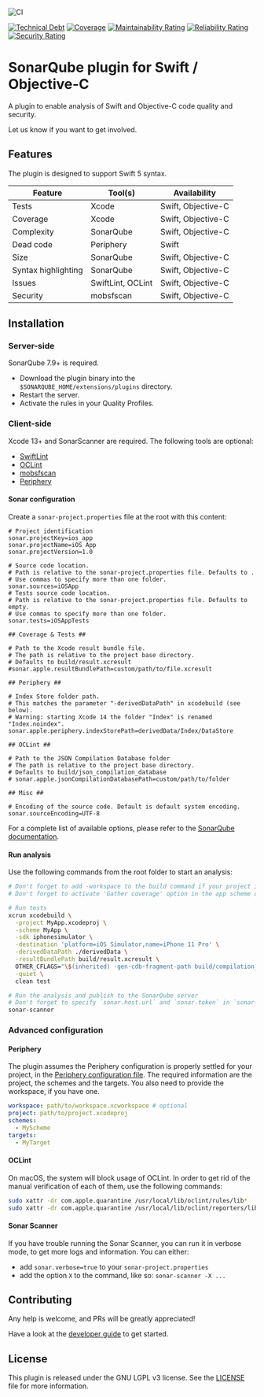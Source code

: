 
![CI](https://github.com/insideapp-oss/sonar-flutter/workflows/CI/badge.svg)

[![Technical Debt](https://sonarcloud.io/api/project_badges/measure?project=insideapp-oss_sonar-apple&metric=sqale_index)](https://sonarcloud.io/summary/new_code?id=insideapp-oss_sonar-apple)
[![Coverage](https://sonarcloud.io/api/project_badges/measure?project=insideapp-oss_sonar-apple&metric=coverage)](https://sonarcloud.io/summary/new_code?id=insideapp-oss_sonar-apple)
[![Maintainability Rating](https://sonarcloud.io/api/project_badges/measure?project=insideapp-oss_sonar-apple&metric=sqale_rating)](https://sonarcloud.io/summary/new_code?id=insideapp-oss_sonar-apple)
[![Reliability Rating](https://sonarcloud.io/api/project_badges/measure?project=insideapp-oss_sonar-apple&metric=reliability_rating)](https://sonarcloud.io/summary/new_code?id=insideapp-oss_sonar-apple)
[![Security Rating](https://sonarcloud.io/api/project_badges/measure?project=insideapp-oss_sonar-apple&metric=security_rating)](https://sonarcloud.io/summary/new_code?id=insideapp-oss_sonar-apple)


# SonarQube plugin for Swift / Objective-C

A plugin to enable analysis of Swift and Objective-C code quality and security.

Let us know if you want to get involved.

## Features

The plugin is designed to support Swift 5 syntax.

| Feature             | Tool(s)           | Availability       |
|---------------------|-------------------|--------------------|
| Tests               | Xcode             | Swift, Objective-C |
| Coverage            | Xcode             | Swift, Objective-C |
| Complexity          | SonarQube         | Swift, Objective-C |
| Dead code           | Periphery         | Swift              |
| Size                | SonarQube         | Swift, Objective-C |
| Syntax highlighting | SonarQube         | Swift, Objective-C |
| Issues              | SwiftLint, OCLint | Swift, Objective-C |
| Security            | mobsfscan         | Swift, Objective-C |

## Installation

### Server-side

SonarQube 7.9+ is required.

- Download the plugin binary into the ``$SONARQUBE_HOME/extensions/plugins`` directory.
- Restart the server.
- Activate the rules in your Quality Profiles.

### Client-side

Xcode 13+ and SonarScanner are required.
The following tools are optional:

- [SwiftLint](https://github.com/realm/SwiftLint)
- [OCLint](https://oclint.org/)
- [mobsfscan](https://github.com/MobSF/mobsfscan)
- [Periphery](https://github.com/peripheryapp/periphery)

#### Sonar configuration

Create a ``sonar-project.properties`` file at the root with this content:

```properties
# Project identification
sonar.projectKey=ios_app
sonar.projectName=iOS App
sonar.projectVersion=1.0
	
# Source code location.
# Path is relative to the sonar-project.properties file. Defaults to .
# Use commas to specify more than one folder.
sonar.sources=iOSApp
# Tests source code location.
# Path is relative to the sonar-project.properties file. Defaults to empty.
# Use commas to specify more than one folder.
sonar.tests=iOSAppTests

## Coverage & Tests ##

# Path to the Xcode result bundle file. 
# The path is relative to the project base directory.
# Defaults to build/result.xcresult
#sonar.apple.resultBundlePath=custom/path/to/file.xcresult

## Periphery ##

# Index Store folder path.
# This matches the parameter "-derivedDataPath" in xcodebuild (see below).
# Warning: starting Xcode 14 the folder "Index" is renamed "Index.noindex".
sonar.apple.periphery.indexStorePath=derivedData/Index/DataStore

## OCLint ##

# Path to the JSON Compilation Database folder
# The path is relative to the project base directory.
# Defaults to build/json_compilation_database
# sonar.apple.jsonCompilationDatabasePath=custom/path/to/folder

## Misc ##

# Encoding of the source code. Default is default system encoding.
sonar.sourceEncoding=UTF-8
```

For a complete list of available options, please refer to the [SonarQube documentation](https://docs.sonarqube.org/latest/analysis/analysis-parameters/).

#### Run analysis

Use the following commands from the root folder to start an analysis:

```bash
# Don't forget to add -workspace to the build command if your project is part of a workspace
# Don't forget to activate 'Gather coverage' option in the app scheme or add '-enableCodeCoverage YES' to the following command

# Run tests 
xcrun xcodebuild \
  -project MyApp.xcodeproj \
  -scheme MyApp \
  -sdk iphonesimulator \
  -destination 'platform=iOS Simulator,name=iPhone 11 Pro' \
  -derivedDataPath ./derivedData \
  -resultBundlePath build/result.xcresult \
  OTHER_CFLAGS="\$(inherited) -gen-cdb-fragment-path build/compilation_database" \
  -quiet \
  clean test

# Run the analysis and publish to the SonarQube server
# Don't forget to specify `sonar.host.url` and `sonar.token` in `sonar-project.properties` or supply it to the following command.
sonar-scanner
```

### Advanced configuration

#### Periphery

The plugin assumes the Periphery configuration is properly settled for your project, in the [Periphery configuration file](https://github.com/peripheryapp/periphery#configuration).
The required information are the project, the schemes and the targets. You also need to provide the workspace, if you have one.
```yaml
workspace: path/to/workspace.xcworkspace # optional
project: path/to/project.xcodeproj
schemes:
  - MyScheme
targets:
  - MyTarget
```

#### OCLint

On macOS, the system will block usage of OCLint. In order to get rid of the manual verification of each of them, use the following commands:

```bash
sudo xattr -dr com.apple.quarantine /usr/local/lib/oclint/rules/lib*
sudo xattr -dr com.apple.quarantine /usr/local/lib/oclint/reporters/lib*
```

#### Sonar Scanner

If you have trouble running the Sonar Scanner, you can run it in verbose mode, to get more logs and information.
You can either:
- add `sonar.verbose=true` to your `sonar-project.properties`
- add the option `X` to the command, like so: `sonar-scanner -X ...`

## Contributing

Any help is welcome, and PRs will be greatly appreciated!

Have a look at the [developer guide](https://github.com/insideapp-oss/sonar-apple/blob/main/DEVELOP.md) to get started.

## License

This plugin is released under the GNU LGPL v3 license. See the [LICENSE](https://github.com/insideapp-oss/sonar-apple/blob/main/LICENSE.md) file for more information.
